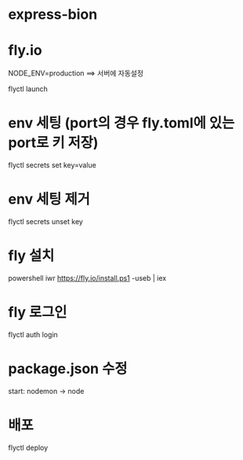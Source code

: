 # express-bion

# fly.io
NODE_ENV=production ==> 서버에 자동설정

flyctl launch

# env 세팅 (port의 경우 fly.toml에 있는 port로 키 저장)
flyctl secrets set key=value
# env 세팅 제거
flyctl secrets unset key

# fly 설치
powershell
iwr https://fly.io/install.ps1 -useb | iex

# fly 로그인
flyctl auth login

# package.json 수정
start: nodemon -> node

# 배포
flyctl deploy
